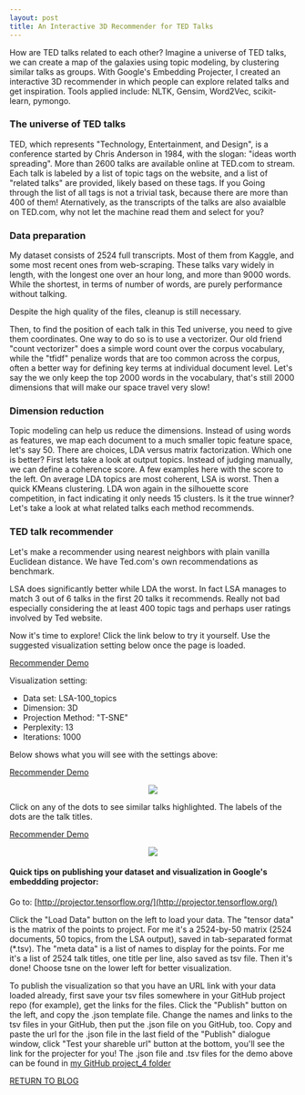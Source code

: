 ```yaml
---
layout: post
title: An Interactive 3D Recommender for TED Talks 
---
```


How are TED talks related to each other? Imagine a universe of TED talks, we can create a map of the galaxies using topic modeling, by clustering similar talks as groups. With Google's Embedding Projecter, I created an interactive 3D recommender in which people can explore related talks and get inspiration. Tools applied include: NLTK, Gensim, Word2Vec, scikit-learn, pymongo.



### The universe of TED talks

TED, which represents "Technology, Entertainment, and Design", is a conference started by Chris Anderson in 1984, with the slogan: "ideas worth spreading". More than 2600 talks are available online at TED.com to stream. Each talk is labeled by a list of topic tags on the website, and a list of "related talks" are provided, likely based on these tags. If you Going through the list of all tags is not a trivial task, because there are more than 400 of them! Aternatively, as the transcripts of the talks are also avaialble on TED.com, why not let the machine read them and select for you?

### Data preparation

My dataset consists of 2524 full transcripts. Most of them from Kaggle, and some most recent ones from web-scraping. These talks vary widely in length, with the longest one over an hour long, and more than 9000 words. While the shortest, in terms of number of words, are purely performance without talking.

Despite the high quality of the files, cleanup is still necessary.

Then, to find the position of each talk in this Ted universe, you need to give them coordinates.
One way to do so is to use a vectorizer. Our old friend "count vectorizer" does a simple word count over the corpus vocabulary, while the "tfidf" penalize words that are too common across the corpus, often a better way for defining key terms at individual document level.
Let's say the we only keep the top 2000 words in the vocabulary, that's still 2000 dimensions that will make our space travel very slow!

### Dimension reduction
Topic modeling can help us reduce the dimensions. Instead of using words as features, we map each document to a much smaller topic feature space, let's say 50. There are choices, LDA versus matrix factorization. Which one is better?
First lets take a look at output topics. Instead of judging manually, we can define a coherence score. A few examples here with the score to the left. On average LDA topics are most coherent, LSA is worst. 
Then a quick KMeans clustering. LDA won again in the silhouette score competition, in fact indicating it only needs 15 clusters. Is it the true winner? Let's take a look at what related talks each method recommends.

### TED talk recommender
Let's make a recommender using nearest neighbors with plain vanilla Euclidean distance. We have Ted.com's own recommendations as benchmark.

LSA does significantly better while LDA the worst. In fact LSA manages to match 3 out of 6 talks in the first 20 talks it recommends. Really not bad especially considering the at least 400 topic tags and perhaps user ratings involved by Ted website.

Now it's time to explore! Click the link below to try it yourself. Use the suggested visualization setting below once the page is loaded.

[Recommender Demo](http://projector.tensorflow.org/?config=https://raw.githubusercontent.com/sealoving/Liang_Metis/master/Project_4/projector_config_LSA.json)

Visualization setting:
- Data set: LSA-100_topics 
- Dimension: 3D
- Projection Method: "T-SNE"
- Perplexity: 13
- Iterations: 1000

Below shows what you will see with the settings above:

[Recommender Demo](http://projector.tensorflow.org/?config=https://raw.githubusercontent.com/sealoving/Liang_Metis/master/Project_4/projector_config_LSA.json)
<p align="center">
  <img src="../../Liang_Metis/Project_4/imgs/demo01.png">
</p>

Click on any of the dots to see similar talks highlighted. The labels of the dots are the talk titles.

[Recommender Demo](http://projector.tensorflow.org/?config=https://raw.githubusercontent.com/sealoving/Liang_Metis/master/Project_4/projector_config_LSA.json)
<p align="center">
  <img src="../../Liang_Metis/Project_4/imgs/demo02.png">
</p>

#### Quick tips on publishing your dataset and visualization in Google's embeddding projector:
Go to: 
[http://projector.tensorflow.org/](http://projector.tensorflow.org/)

Click the "Load Data" button on the left to load your data. The "tensor data" is the matrix of the points to project. For me it's a 2524-by-50 matrix (2524 documents, 50 topics, from the LSA output), saved in tab-separated format (*.tsv). The "meta data" is a list of names to display for the points. For me it's a list of 2524 talk titles, one title per line, also saved as tsv file. Then it's done! Choose tsne on the lower left for better visualization.

To publish the visualization so that you have an URL link with your data loaded already, first save your tsv files somewhere in your GitHub project repo (for example), get the links for the files. Click the "Publish" button on the left, and copy the .json template file. Change the names and links to the tsv files in your GitHub, then put the .json file on you GitHub, too. Copy and paste the url for the .json file in the last field of the "Publish" dialogue window, click "Test your shareble url" button at the bottom, you'll see the link for the projecter for you! The .json file and .tsv files for the demo above can be found in [my GitHub project_4 folder](
https://github.com/sealoving/Liang_Metis/tree/master/Project_4)

[RETURN TO BLOG](../)